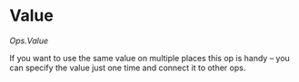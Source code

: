 # Value

*Ops.Value*

If you want to use the same value on multiple places this op is handy – you can specify the value just one time and connect it to other ops.

